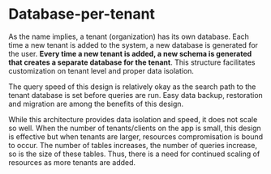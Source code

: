 # Database-per-tenant

As the name implies, a tenant (organization) has its own database. Each time a new tenant is added to the system, a new
database is generated for the user. **Every time a new tenant is added, a new schema is generated that creates a
separate database for the tenant**. This structure facilitates customization on tenant level and proper data isolation.

The query speed of this design is relatively okay as the search path to the tenant database is set before queries are
run. Easy data backup, restoration and migration are among the benefits of this design.

While this architecture provides data isolation and speed, it does not scale so well. When the number of
tenants/clients on the app is small, this design is effective but when tenants are larger, resources compromisation is
bound to occur. The number of tables increases, the number of queries increase, so is the size of these tables. Thus,
there is a need for continued scaling of resources as more tenants are added.

